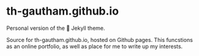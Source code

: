 # th-gautham.github.io
Personal version of the 📐 Jekyll theme.

Source for th-gautham.github.io, hosted on Github pages. This funcstions as an online portfolio, as well as place for me to write up my interests.
